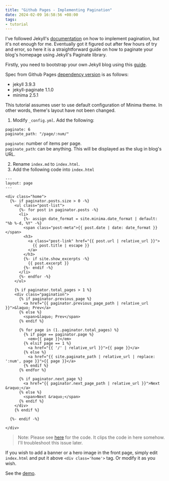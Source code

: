 ```yaml
---
title: "Github Pages - Implementing Pagination"
date: 2024-02-09 16:58:56 +08:00
tags:
- tutorial
---
```


I've followed Jekyll's [documentation](https://jekyllrb.com/docs/pagination/) on how to implement pagination, but it's not enough for me. Eventually got it figured out after few hours of try and error, so here it is a straightforward guide on how to paginate your blog's homepage using Jekyll's Paginate library.

Firstly, you need to bootstrap your own Jekyll blog using this [guide](https://github.com/chadbaldwin/simple-blog-bootstrap).

Spec from Github Pages [dependency version](https://pages.github.com/versions/) is as follows:
- jekyll 3.9.3
- jekyll-paginate 1.1.0
- minima 2.5.1

This tutorial assumes user to use default configuration of Minima theme. In other words, theme's layout have not been changed.

1. Modify `_config.yml`. Add the following:

```
paginate: 6
paginate_path: "/page/:num/"
```

`paginate`: number of items per page.  
`paginate_path`: can be anything. This will be displayed as the slug in blog's URL.

2. Rename `index.md` to `index.html`. 
3. Add the following code into `index.html`

```
---
layout: page
---

<div class="home">
  {%- if paginator.posts.size > 0 -%}
    <ul class="post-list">
      {%- for post in paginator.posts -%}
      <li>
        {%- assign date_format = site.minima.date_format | default: "%b %-d, %Y" -%}
        <span class="post-meta">{{ post.date | date: date_format }}</span>
        <h3>
          <a class="post-link" href="{{ post.url | relative_url }}">
            {{ post.title | escape }}
          </a>
        </h3>
        {%- if site.show_excerpts -%}
          {{ post.excerpt }}
        {%- endif -%}
      </li>
      {%- endfor -%}
    </ul>

    {% if paginator.total_pages > 1 %}
    <div class="pagination">
      {% if paginator.previous_page %}
        <a href="{{ paginator.previous_page_path | relative_url }}">&laquo; Prev</a>
      {% else %}
        <span>&laquo; Prev</span>
      {% endif %}

      {% for page in (1..paginator.total_pages) %}
        {% if page == paginator.page %}
          <em>{{ page }}</em>
        {% elsif page == 1 %}
          <a href="{{ '/' | relative_url }}">{{ page }}</a>
        {% else %}
          <a href="{{ site.paginate_path | relative_url | replace: ':num', page }}">{{ page }}</a>
        {% endif %}
      {% endfor %}

      {% if paginator.next_page %}
        <a href="{{ paginator.next_page_path | relative_url }}">Next &raquo;</a>
      {% else %}
        <span>Next &raquo;</span>
      {% endif %}
    </div>
    {% endif %}

  {%- endif -%}

</div>
```

> Note: Please see [here](https://github.com/luangdiri/luangdiri.github.io/blob/main/_posts/2024-02-09-github-pages-implementing-pagination.md) for the code. It clips the code in here somehow. I'll troubleshoot this issue later.

If you wish to add a banner or a hero image in the front page, simply edit `index.html` and put it above `<div class='home'>` tag. Or modify it as you wish.

See the [demo](https://luangdiri.github.io/).
